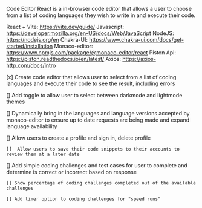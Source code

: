 <!-- About Code Editor React -->

Code Editor React is a in-browser code editor that allows a user to choose from a list of coding languages they wish to write in and execute their code.

<!-- Tech Stack -->

React + Vite: https://vite.dev/guide/
Javascript: https://developer.mozilla.org/en-US/docs/Web/JavaScript
NodeJS: https://nodejs.org/en
Chakra-UI: https://www.chakra-ui.com/docs/get-started/installation
Monaco-editor: https://www.npmjs.com/package/@monaco-editor/react
Piston Api: https://piston.readthedocs.io/en/latest/
Axios: https://axios-http.com/docs/intro

<!-- Project ToDo/ Future Project Expansion -->

[x] Create code editor that allows user to select from a list of coding languages and execute
their code to see the result, including errors

[] Add toggle to allow user to select between darkmode and lightmode themes

[] Dynamically bring in the languages and language versions accepted by monaco-editor to ensure
up to date requests are being made and expand language availability

[] Allow users to create a profile and sign in, delete profile

    []  Allow users to save their code snippets to their accounts to review them at a later date

[] Add simple coding challenges and test cases for user to complete and determine is correct or
incorrect based on response

    [] Show percentage of coding challenges completed out of the available challenges

    [] Add timer option to coding challenges for "speed runs"

